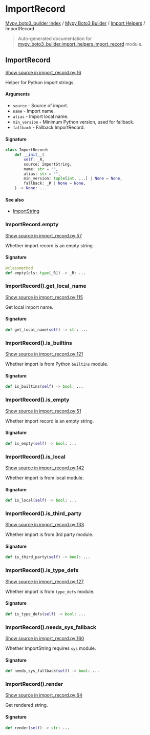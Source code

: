# ImportRecord

[Mypy_boto3_builder Index](../../README.md#mypy_boto3_builder-index) /
[Mypy Boto3 Builder](../index.md#mypy-boto3-builder) /
[Import Helpers](./index.md#import-helpers) /
ImportRecord

> Auto-generated documentation for [mypy_boto3_builder.import_helpers.import_record](https://github.com/youtype/mypy_boto3_builder/blob/main/mypy_boto3_builder/import_helpers/import_record.py) module.

## ImportRecord

[Show source in import_record.py:16](https://github.com/youtype/mypy_boto3_builder/blob/main/mypy_boto3_builder/import_helpers/import_record.py#L16)

Helper for Python import strings.

#### Arguments

- `source` - Source of import.
- `name` - Import name.
- `alias` - Import local name.
- `min_version` - Minimum Python version, used for fallback.
- `fallback` - Fallback ImportRecord.

#### Signature

```python
class ImportRecord:
    def __init__(
        self: _R,
        source: ImportString,
        name: str = "",
        alias: str = "",
        min_version: tuple[int, ...] | None = None,
        fallback: _R | None = None,
    ) -> None: ...
```

#### See also

- [ImportString](./import_string.md#importstring)

### ImportRecord.empty

[Show source in import_record.py:57](https://github.com/youtype/mypy_boto3_builder/blob/main/mypy_boto3_builder/import_helpers/import_record.py#L57)

Whether import record is an empty string.

#### Signature

```python
@classmethod
def empty(cls: type[_R]) -> _R: ...
```

### ImportRecord().get_local_name

[Show source in import_record.py:115](https://github.com/youtype/mypy_boto3_builder/blob/main/mypy_boto3_builder/import_helpers/import_record.py#L115)

Get local import name.

#### Signature

```python
def get_local_name(self) -> str: ...
```

### ImportRecord().is_builtins

[Show source in import_record.py:121](https://github.com/youtype/mypy_boto3_builder/blob/main/mypy_boto3_builder/import_helpers/import_record.py#L121)

Whether import is from Python `builtins` module.

#### Signature

```python
def is_builtins(self) -> bool: ...
```

### ImportRecord().is_empty

[Show source in import_record.py:51](https://github.com/youtype/mypy_boto3_builder/blob/main/mypy_boto3_builder/import_helpers/import_record.py#L51)

Whether import record is an empty string.

#### Signature

```python
def is_empty(self) -> bool: ...
```

### ImportRecord().is_local

[Show source in import_record.py:142](https://github.com/youtype/mypy_boto3_builder/blob/main/mypy_boto3_builder/import_helpers/import_record.py#L142)

Whether import is from local module.

#### Signature

```python
def is_local(self) -> bool: ...
```

### ImportRecord().is_third_party

[Show source in import_record.py:133](https://github.com/youtype/mypy_boto3_builder/blob/main/mypy_boto3_builder/import_helpers/import_record.py#L133)

Whether import is from 3rd party module.

#### Signature

```python
def is_third_party(self) -> bool: ...
```

### ImportRecord().is_type_defs

[Show source in import_record.py:127](https://github.com/youtype/mypy_boto3_builder/blob/main/mypy_boto3_builder/import_helpers/import_record.py#L127)

Whether import is from `type_defs` module.

#### Signature

```python
def is_type_defs(self) -> bool: ...
```

### ImportRecord().needs_sys_fallback

[Show source in import_record.py:160](https://github.com/youtype/mypy_boto3_builder/blob/main/mypy_boto3_builder/import_helpers/import_record.py#L160)

Whether ImportString requires `sys` module.

#### Signature

```python
def needs_sys_fallback(self) -> bool: ...
```

### ImportRecord().render

[Show source in import_record.py:64](https://github.com/youtype/mypy_boto3_builder/blob/main/mypy_boto3_builder/import_helpers/import_record.py#L64)

Get rendered string.

#### Signature

```python
def render(self) -> str: ...
```
